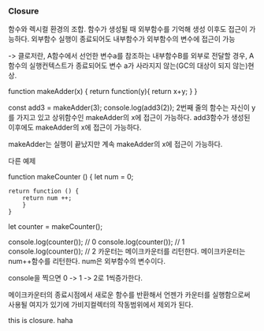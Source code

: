 ### Closure

함수와 렉시컬 환경의 조합. 함수가 생성될 때 외부함수를 기억해 생성 이후도 접근이 가능하다.
외부함수 실행이 종료되어도 내부함수가 외부함수의 변수에 접근이 가능

-> 클로저란, A함수에서 선언한 변수a를 참조하는 내부함수B를 외부로 전달할 경우, A함수의 실행컨텍스트가 종료되어도 변수 a가 사라지지 않는(GC의 대상이 되지 않는)현상.

function makeAdder(x) {
return function(y){
return x+y;
}
}

const add3 = makeAdder(3);
console.log(add3(2));
2번째 줄의 함수는 자신이 y를 가지고 있고 상위함수인 makeAdder의 x에 접근이 가능하다.
add3함수가 생성된 이후에도 makeAdder의 x에 접근이 가능하다.

makeAdder는 실행이 끝났지만 계속 makeAdder의 x에 접근이 가능하다.

다른 예제

function makeCounter () {
let num = 0;

    return function () {
    	return num ++;
        }
    }

let counter = makeCounter();

console.log(counter()); // 0
console.log(counter()); // 1
console.log(counter()); // 2
카운터는 메이크카운터를 리턴한다.
메이크카운터는num++함수를 리턴한다.
num은 외부함수의 변수이다.

console을 찍으면 0 -> 1 -> 2로 1씩증가한다.

메이크카운터의 종료시점에서 새로운 함수를 반환해서 언젠가 카운터를 실행함으로써 사용될 여지가 있기에 가비지컬렉터의 작동범위에서 제외가 된다.

this is closure. haha
